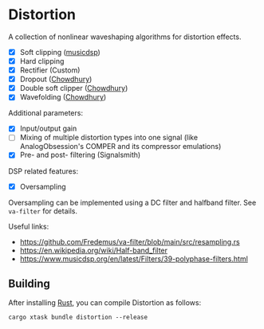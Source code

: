 # Distortion

A collection of nonlinear waveshaping algorithms for distortion effects.

- [x] Soft clipping ([musicdsp](https://www.musicdsp.org/en/latest/Effects/46-waveshaper.html))
- [x] Hard clipping 
- [x] Rectifier (Custom)
- [x] Dropout ([Chowdhury](https://ccrma.stanford.edu/~jatin/papers/Complex_NLs.pdf))
- [x] Double soft clipper ([Chowdhury](https://ccrma.stanford.edu/~jatin/papers/Complex_NLs.pdf))
- [x] Wavefolding ([Chowdhury](https://ccrma.stanford.edu/~jatin/papers/Complex_NLs.pdf))

Additional parameters:

- [x] Input/output gain
- [ ] Mixing of multiple distortion types into one signal (like AnalogObsession's COMPER and its compressor emulations)
- [x] Pre- and post- filtering (Signalsmith)

DSP related features:

- [x] Oversampling

Oversampling can be implemented using a DC filter and halfband filter. See `va-filter` for details.

Useful links:

- <https://github.com/Fredemus/va-filter/blob/main/src/resampling.rs>
- <https://en.wikipedia.org/wiki/Half-band_filter>
- <https://www.musicdsp.org/en/latest/Filters/39-polyphase-filters.html>

## Building

After installing [Rust](https://rustup.rs/), you can compile Distortion as follows:

```shell
cargo xtask bundle distortion --release
```
